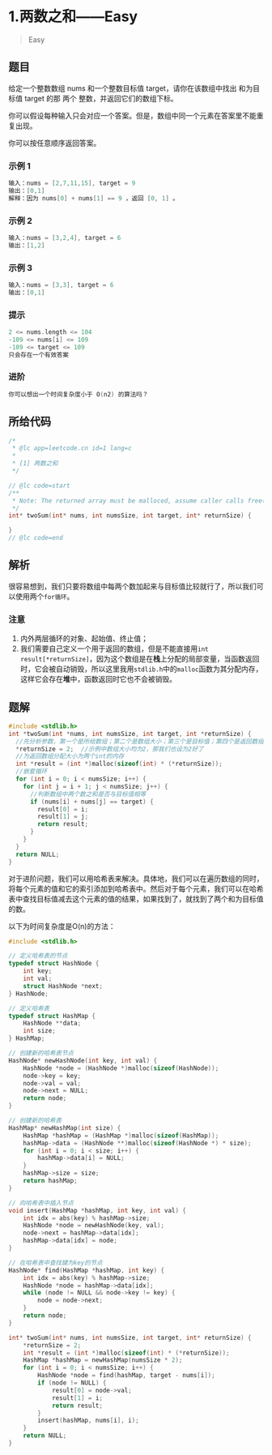 # 1.两数之和——Easy

> Easy

## 题目

给定一个整数数组 nums 和一个整数目标值 target，请你在该数组中找出 和为目标值 target 的那 两个 整数，并返回它们的数组下标。

你可以假设每种输入只会对应一个答案。但是，数组中同一个元素在答案里不能重复出现。

你可以按任意顺序返回答案。

### 示例 1

```c
输入：nums = [2,7,11,15], target = 9
输出：[0,1]
解释：因为 nums[0] + nums[1] == 9 ，返回 [0, 1] 。
```

### 示例 2

```c
输入：nums = [3,2,4], target = 6
输出：[1,2]
```

### 示例 3

```c
输入：nums = [3,3], target = 6
输出：[0,1]
```

### 提示

```c
2 <= nums.length <= 104
-109 <= nums[i] <= 109
-109 <= target <= 109
只会存在一个有效答案
```

### 进阶

```c
你可以想出一个时间复杂度小于 O(n2) 的算法吗？
```

## 所给代码

```c
/*
 * @lc app=leetcode.cn id=1 lang=c
 *
 * [1] 两数之和
 */

// @lc code=start
/**
 * Note: The returned array must be malloced, assume caller calls free().
 */
int* twoSum(int* nums, int numsSize, int target, int* returnSize) {

}
// @lc code=end
```

## 解析

很容易想到，我们只要将数组中每两个数加起来与目标值比较就行了，所以我们可以使用两个`for循环`。

### 注意

1. 内外两层循环的对象、起始值、终止值；
2. 我们需要自己定义一个用于返回的数组，但是不能直接用`int result[*returnSize]`，因为这个数组是在**栈**上分配的局部变量，当函数返回时，它会被自动销毁，所以这里我用`stdlib.h`中的`malloc`函数为其分配内存，这样它会存在**堆**中，函数返回时它也不会被销毁。

## 题解

```c
#include <stdlib.h>
int *twoSum(int *nums, int numsSize, int target, int *returnSize) {
  //先分析参数，第一个是所给数组；第二个是数组大小；第三个是目标值；第四个是返回数组的大小
  *returnSize = 2;  //示例中数组大小均为2，那我们也设为2好了
  //为返回数组分配大小为两个int的内存
  int *result = (int *)malloc(sizeof(int) * (*returnSize));
  //嵌套循环
  for (int i = 0; i < numsSize; i++) {
    for (int j = i + 1; j < numsSize; j++) {
      //判断数组中两个数之和是否与目标值相等
      if (nums[i] + nums[j] == target) {
        result[0] = i;
        result[1] = j;
        return result;
      }
    }
  }
  return NULL;
}
```

对于进阶问题，我们可以用哈希表来解决。具体地，我们可以在遍历数组的同时，将每个元素的值和它的索引添加到哈希表中。然后对于每个元素，我们可以在哈希表中查找目标值减去这个元素的值的结果，如果找到了，就找到了两个和为目标值的数。

以下为时间复杂度是O(n)的方法：

```c
#include <stdlib.h>

// 定义哈希表的节点
typedef struct HashNode {
    int key;
    int val;
    struct HashNode *next;
} HashNode;

// 定义哈希表
typedef struct HashMap {
    HashNode **data;
    int size;
} HashMap;

// 创建新的哈希表节点
HashNode* newHashNode(int key, int val) {
    HashNode *node = (HashNode *)malloc(sizeof(HashNode));
    node->key = key;
    node->val = val;
    node->next = NULL;
    return node;
}

// 创建新的哈希表
HashMap* newHashMap(int size) {
    HashMap *hashMap = (HashMap *)malloc(sizeof(HashMap));
    hashMap->data = (HashNode **)malloc(sizeof(HashNode *) * size);
    for (int i = 0; i < size; i++) {
        hashMap->data[i] = NULL;
    }
    hashMap->size = size;
    return hashMap;
}

// 向哈希表中插入节点
void insert(HashMap *hashMap, int key, int val) {
    int idx = abs(key) % hashMap->size;
    HashNode *node = newHashNode(key, val);
    node->next = hashMap->data[idx];
    hashMap->data[idx] = node;
}

// 在哈希表中查找键为key的节点
HashNode* find(HashMap *hashMap, int key) {
    int idx = abs(key) % hashMap->size;
    HashNode *node = hashMap->data[idx];
    while (node != NULL && node->key != key) {
        node = node->next;
    }
    return node;
}

int* twoSum(int* nums, int numsSize, int target, int* returnSize) {
    *returnSize = 2;
    int *result = (int *)malloc(sizeof(int) * (*returnSize));
    HashMap *hashMap = newHashMap(numsSize * 2);
    for (int i = 0; i < numsSize; i++) {
        HashNode *node = find(hashMap, target - nums[i]);
        if (node != NULL) {
            result[0] = node->val;
            result[1] = i;
            return result;
        }
        insert(hashMap, nums[i], i);
    }
    return NULL;
}
```
